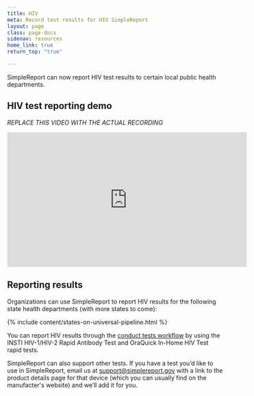 ```yaml
---
title: HIV
meta: Record test results for HIV SimpleReport
layout: page
class: page-docs
sidenav: resources
home_link: true
return_top: "true"

---
```

SimpleReport can now report HIV test results to certain local public health departments.

## HIV test reporting demo

_REPLACE THIS VIDEO WITH THE ACTUAL RECORDING_

<div class="usa-embed-container">
  <iframe title="SimpleReport Training from the USDS & CDC" width="560" height="315" src="https://www.youtube.com/embed/videoseries?list=PL3U3nqqPGhab0sys3ombZmwOplRYlBOBF" frameborder="0" allow="accelerometer; autoplay; clipboard-write; encrypted-media; gyroscope; picture-in-picture" allowfullscreen></iframe>
</div>

## Reporting results
Organizations can use SimpleReport to report HIV results for the following state health departments (with more states to come):

{% include content/states-on-universal-pipeline.html %}

You can report HIV results through the [conduct tests workflow](/using-simplereport/report-test-results/conduct-and-submit-tests/) by using the INSTI HIV-1/HIV-2 Rapid Antibody Test and OraQuick In-Home HIV Test rapid tests. 

SimpleReport can also support other tests. If you have a test you’d like to use in SimpleReport, email us at [support@simplereport.gov](mailto:support@simplereport.gov) with a link to the product details page for that device (which you can usually find on the manufacter's website) and we’ll add it for you.
